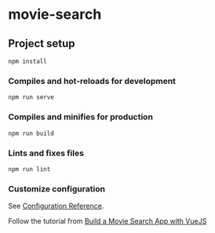 # movie-search

## Project setup
```
npm install
```

### Compiles and hot-reloads for development
```
npm run serve
```

### Compiles and minifies for production
```
npm run build
```

### Lints and fixes files
```
npm run lint
```

### Customize configuration
See [Configuration Reference](https://cli.vuejs.org/config/).

Follow the tutorial from [Build a Movie Search App with VueJS](https://www.geeksforgeeks.org/build-a-movie-app-with-vuejs/?ref=oin_asr2) 
